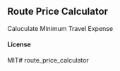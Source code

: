 ## Route Price Calculator

Caluculate Minimum Travel Expense

#### License

MIT# route_price_calculator
